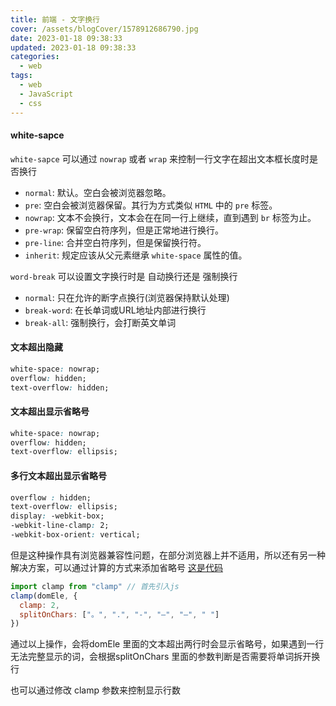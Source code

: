```yaml
---
title: 前端 - 文字换行
cover: /assets/blogCover/1578912686790.jpg
date: 2023-01-18 09:38:33
updated: 2023-01-18 09:38:33
categories:
  - web
tags:
  - web
  - JavaScript
  - css
---
```


#### white-sapce

`white-sapce` 可以通过 `nowrap` 或者 `wrap` 来控制一行文字在超出文本框长度时是否换行

* `normal`: 默认。空白会被浏览器忽略。
* `pre`: 空白会被浏览器保留。其行为方式类似 `HTML` 中的 `pre` 标签。
* `nowrap`: 文本不会换行，文本会在在同一行上继续，直到遇到 `br` 标签为止。
* `pre-wrap`: 保留空白符序列，但是正常地进行换行。
* `pre-line`: 合并空白符序列，但是保留换行符。
* `inherit`: 规定应该从父元素继承 `white-space` 属性的值。

`word-break` 可以设置文字换行时是 自动换行还是 强制换行

* `normal`: 只在允许的断字点换行(浏览器保持默认处理)
* `break-word`: 在长单词或URL地址内部进行换行
* `break-all`: 强制换行，会打断英文单词

#### 文本超出隐藏

~~~css
white-space: nowrap;
overflow: hidden;
text-overflow: hidden;
~~~


#### 文本超出显示省略号

~~~css
white-space: nowrap;
overflow: hidden;
text-overflow: ellipsis;
~~~


#### 多行文本超出显示省略号

~~~css
overflow : hidden;
text-overflow: ellipsis;
display: -webkit-box;
-webkit-line-clamp: 2;
-webkit-box-orient: vertical;
~~~

但是这种操作具有浏览器兼容性问题，在部分浏览器上并不适用，所以还有另一种解决方案，可以通过计算的方式来添加省略号
[这是代码](/assets/demo/clamp.js)

~~~js
import clamp from "clamp" // 首先引入js
clamp(domEle, {
  clamp: 2,
  splitOnChars: ["。", ".", "-", "–", "—", " "]
})
~~~

通过以上操作，会将domEle 里面的文本超出两行时会显示省略号，如果遇到一行无法完整显示的词，会根据splitOnChars 里面的参数判断是否需要将单词拆开换行

也可以通过修改 clamp 参数来控制显示行数
